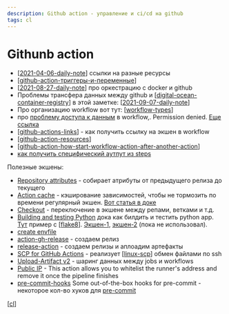 ```yaml
---
description: Github action - управление и ci/cd на github
tags: cl
---
```

# Githunb action

- [[2021-04-06-daily-note]] ссылки на разные ресурсы
- [[github-action-триггеры-и-переменные]]
- [[2021-08-27-daily-note]] про оркестрацию с docker и github
- Проблемы трансфера данных между github и [[digital-ocean-container-registry]] в этой заметке: [[2021-09-07-daily-note]]
- Про организацию workflow вот тут: [[workflow-types]]
- про [проблему доступа к данным](https://stackoverflow.com/questions/57830375/github-actions-workflow-error-permission-denied) в workflow,. Permission denied. [Еще ссылка](https://github.community/t/action-showing-permission-denied/134957)
- [[github-actions-links]] - как получить ссылку на экшен в workflow
- [[github-action-resources]]
- [[github-action-how-start-workflow-action-after-another-action]]
- [как получить специфический аутпут из steps](https://stackoverflow.com/a/59201610/15966204)

Полезные экшены:

- [Repository attributes](https://github.com/marketplace/actions/repository-attributes) - собирает атрибуты от предыдущего релиза до текущего
- [Action cache](https://github.com/actions/cache) - кэширование зависимостей, чтобы не тормозить по времени регулярный экшен. [Вот статья в доке](https://docs.github.com/en/actions/guides/caching-dependencies-to-speed-up-workflows)
- [Checkout](https://github.com/actions/checkout) - переключение в экшене между репами, ветками и т.д.
- [Building and testing Python](https://docs.github.com/en/actions/guides/building-and-testing-python) дока как билдить и тестить python app. [Тут](https://github.com/actions/starter-workflows/blob/dda42cb8f2514b6ee4e8cc0a860512821ffaa9f7/ci/python-app.yml) пример с [[flake8]]. [Экшен-1](https://github.com/py-actions/flake8), [экшен-2](https://github.com/reviewdog/action-flake8) (пока не использовал).
- [create envfile](https://github.com/KonstantinKlepikov/create-envfile)
- [action-gh-release](https://github.com/softprops/action-gh-release) - создаем релиз
- [release-action](https://github.com/ncipollo/release-action) - создаем релизы и аплоадим артефакты
- [SCP for GitHub Actions](https://github.com/appleboy/scp-action) - реализует [[linux-scp]] обмен файлами по ssh
- [Upload-Artifact v2](https://github.com/actions/upload-artifact) - шаринг данных между jobs и workflows
- [Public IP](https://github.com/haythem/public-ip) - This action allows you to whitelist the runner's address and remove it once the pipeline finishes
- [pre-commit-hooks](https://github.com/pre-commit/pre-commit-hooks) Some out-of-the-box hooks for pre-commit - некоторое кол-во хуков для [pre-commit](https://pre-commit.com/)

[[cl]]

[//begin]: # "Autogenerated link references for markdown compatibility"
[2021-04-06-daily-note]: ../posts/2021-04-06-daily-note "Github actions - ссылки на различныек ресурсы"
[github-action-триггеры-и-переменные]: github-action-триггеры-и-переменные "Github action триггеры и переменные - документация и полезные ссылки"
[2021-08-27-daily-note]: ../posts/2021-08-27-daily-note "Как добавить контейнеры на Digital Ocean registry с помощью docker-compose"
[digital-ocean-container-registry]: digital-ocean-container-registry "Digital ocean container registry"
[2021-09-07-daily-note]: ../posts/2021-09-07-daily-note "Как устроен github packages, подводные камни интеграции с digital ocean и другими сервисами"
[workflow-types]: workflow-types "Про варианты git workflow"
[github-actions-links]: github-actions-links "Ссылка на версию экшена"
[github-action-resources]: github-action-resources "Github actions resources"
[github-action-how-start-workflow-action-after-another-action]: github-action-how-start-workflow-action-after-another-action "How start second github action after success first"
[flake8]: flake8 "Flake8"
[linux-scp]: linux-scp "linux-scp"
[cl]: ../lists/cl "Ci - непрервыная интеграция"
[//end]: # "Autogenerated link references"